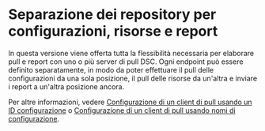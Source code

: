 # Separazione dei repository per configurazioni, risorse e report

In questa versione viene offerta tutta la flessibilità necessaria per elaborare pull e report con uno o più server di pull DSC. Ogni endpoint può essere definito separatamente, in modo da poter effettuare il pull delle configurazioni da una sola posizione, il pull delle risorse da un'altra e inviare i report a un'altra posizione ancora. 

Per altre informazioni, vedere [Configurazione di un client di pull usando un ID configurazione](https://msdn.microsoft.com/powershell/dsc/pullclientconfigid) o [Configurazione di un client di pull usando nomi di configurazione](https://msdn.microsoft.com/powershell/dsc/pullclientconfignames).

<!--HONumber=Jul16_HO1-->


